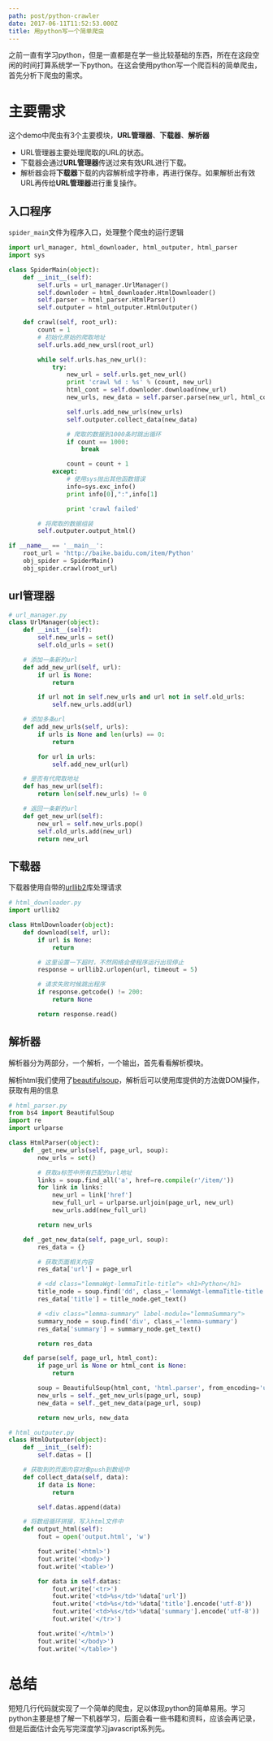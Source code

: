 ```yaml
---
path: post/python-crawler
date: 2017-06-11T11:52:53.000Z
title: 用python写一个简单爬虫
---
```


之前一直有学习python，但是一直都是在学一些比较基础的东西，所在在这段空闲的时间打算系统学一下python。在这会使用python写一个爬百科的简单爬虫，首先分析下爬虫的需求。

# 主要需求
这个demo中爬虫有3个主要模块，**URL管理器**、**下载器**、**解析器**
* URL管理器主要处理爬取的URL的状态。
* 下载器会通过**URL管理器**传送过来有效URL进行下载。
* 解析器会将**下载器**下载的内容解析成字符串，再进行保存。如果解析出有效URL再传给**URL管理器**进行重复操作。

## 入口程序
`spider_main`文件为程序入口，处理整个爬虫的运行逻辑

<!-- more -->
```python
import url_manager, html_downloader, html_outputer, html_parser
import sys

class SpiderMain(object):
	def __init__(self):
		self.urls = url_manager.UrlManager()
		self.downloder = html_downloader.HtmlDownloader()
		self.parser = html_parser.HtmlParser()
		self.outputer = html_outputer.HtmlOutputer()

	def crawl(self, root_url):
		count = 1
		# 初始化原始的爬取地址
		self.urls.add_new_ursl(root_url)

		while self.urls.has_new_url():
			try:
				new_url = self.urls.get_new_url()
				print 'crawl %d : %s' % (count, new_url)
				html_cont = self.downloder.download(new_url)
				new_urls, new_data = self.parser.parse(new_url, html_cont)

				self.urls.add_new_urls(new_urls)
				self.outputer.collect_data(new_data)

				# 爬取的数据到1000条时跳出循环
				if count == 1000:
					break

				count = count + 1
			except:
				# 使用sys抛出其他函数错误
				info=sys.exc_info()
				print info[0],":",info[1]

				print 'crawl failed'

		# 将爬取的数据组装
		self.outputer.output_html()

if __name__ == '__main__':
	root_url = 'http://baike.baidu.com/item/Python'
	obj_spider = SpiderMain()
	obj_spider.crawl(root_url)
```
## url管理器
```python
# url_manager.py
class UrlManager(object):
	def __init__(self):
		self.new_urls = set()
		self.old_urls = set()

	# 添加一条新的url
	def add_new_url(self, url):
		if url is None:
			return

		if url not in self.new_urls and url not in self.old_urls:
			self.new_urls.add(url)

	# 添加多条url
	def add_new_urls(self, urls):
		if urls is None and len(urls) == 0:
			return

		for url in urls:
			self.add_new_url(url)

	# 是否有代爬取地址
	def has_new_url(self):
		return len(self.new_urls) != 0

	# 返回一条新的url
	def get_new_url(self):
		new_url = self.new_urls.pop()
		self.old_urls.add(new_url)
		return new_url
```

## 下载器
下载器使用自带的[urllib2](https://docs.python.org/2/library/urllib2.html)库处理请求
```python
# html_downloader.py
import urllib2

class HtmlDownloader(object):
	def download(self, url):
		if url is None:
			return

		# 这里设置一下超时，不然网络会使程序运行出现停止
		response = urllib2.urlopen(url, timeout = 5)

		# 请求失败时候跳出程序
		if response.getcode() != 200:
			return None

		return response.read()

```

## 解析器
解析器分为两部分，一个解析，一个输出，首先看看解析模块。

解析html我们使用了[beautifulsoup](https://www.crummy.com/software/BeautifulSoup/bs4/doc/index.zh.html)，解析后可以使用库提供的方法做DOM操作，获取有用的信息
```python
# html_parser.py
from bs4 import BeautifulSoup
import re
import urlparse

class HtmlParser(object):
	def _get_new_urls(self, page_url, soup):
		new_urls = set()

		# 获取a标签中所有匹配的url地址
		links = soup.find_all('a', href=re.compile(r'/item/'))
		for link in links:
		 	new_url = link['href']
		 	new_full_url = urlparse.urljoin(page_url, new_url)
		 	new_urls.add(new_full_url)

		return new_urls

	def _get_new_data(self, page_url, soup):
		res_data = {}

		# 获取页面相关内容
		res_data['url'] = page_url

		# <dd class="lemmaWgt-lemmaTitle-title"> <h1>Python</h1>
		title_node = soup.find('dd', class_='lemmaWgt-lemmaTitle-title').find('h1')
		res_data['title'] = title_node.get_text()

		# <div class="lemma-summary" label-module="lemmaSummary">
		summary_node = soup.find('div', class_='lemma-summary')
		res_data['summary'] = summary_node.get_text()

		return res_data

	def parse(self, page_url, html_cont):
		if page_url is None or html_cont is None:
			return

		soup = BeautifulSoup(html_cont, 'html.parser', from_encoding='utf-8')
		new_urls = self._get_new_urls(page_url, soup)
		new_data = self._get_new_data(page_url, soup)

		return new_urls, new_data

```

```python
# html_outputer.py
class HtmlOutputer(object):
	def __init__(self):
		self.datas = []

	# 获取到的页面内容对象push到数组中
	def collect_data(self, data):
		if data is None:
			return

		self.datas.append(data)

	# 将数组循环拼接，写入html文件中
	def output_html(self):
		fout = open('output.html', 'w')

		fout.write('<html>')
		fout.write('<body>')
		fout.write('<table>')

		for data in self.datas:
			fout.write('<tr>')
			fout.write('<td>%s</td>'%data['url'])
			fout.write('<td>%s</td>'%data['title'].encode('utf-8'))
			fout.write('<td>%s</td>'%data['summary'].encode('utf-8'))
			fout.write('</tr>')

		fout.write('</html>')
		fout.write('</body>')
		fout.write('</table>')
```

# 总结
短短几行代码就实现了一个简单的爬虫，足以体现python的简单易用。学习python主要是想了解一下机器学习，后面会看一些书籍和资料，应该会再记录，但是后面估计会先写完深度学习javascript系列先。
